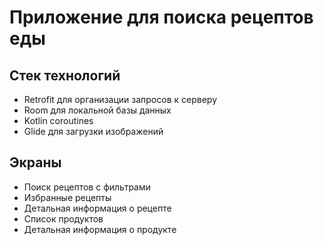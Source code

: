 # Приложение для поиска рецептов еды
## Стек технологий
- Retrofit для организации запросов к серверу
- Room для локальной базы данных
- Kotlin coroutines
- Glide для загрузки изображений
## Экраны
- Поиск рецептов с фильтрами
- Избранные рецепты
- Детальная информация о рецепте
- Список продуктов
- Детальная информация о продукте
